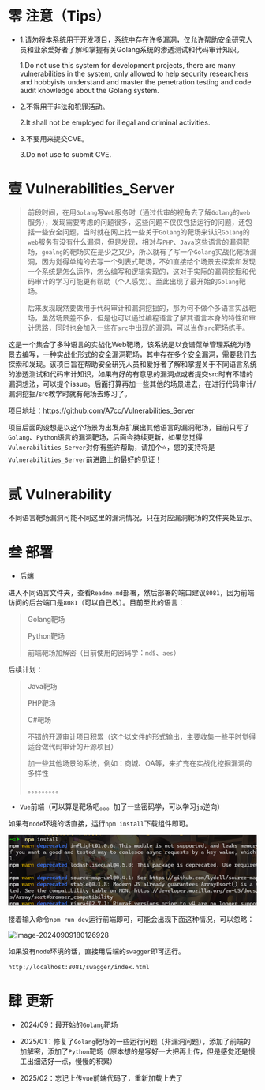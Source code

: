 # 零 注意（Tips）

- 1.请勿将本系统用于开发项目，系统中存在许多漏洞，仅允许帮助安全研究人员和业余爱好者了解和掌握有关Golang系统的渗透测试和代码审计知识。

  1.Do not use this system for development projects, there are many vulnerabilities in the system, only allowed to help security researchers and hobbyists understand and master the penetration testing and code audit knowledge about the Golang system.

- 2.不得用于非法和犯罪活动。

  2.It shall not be employed for illegal and criminal activities.

- 3.不要用来提交CVE。

  3.Do not use to submit CVE.

# 壹 Vulnerabilities_Server

> 前段时间，在用`Golang`写`Web`服务时（通过代审的视角去了解`Golang`的`web`服务），发现需要考虑的问题很多，这些问题不仅仅包括运行的问题，还包括一些安全问题，当时就在网上找一些关于`Golang`的靶场来认识`Golang`的`web`服务有没有什么漏洞，但是发现，相对与`PHP`、`Java`这些语言的漏洞靶场，`goalng`的靶场实在是少之又少，所以就有了写一个`Golang`实战化靶场漏洞，因为觉得单纯的去写一个列表式靶场，不如直接给个场景去探索和发现一个系统是怎么运作，怎么编写和逻辑实现的，这对于实际的漏洞挖掘和代码审计的学习可能更有帮助（个人感觉）。至此出现了最开始的`Golang`靶场。
>
> 后来发现既然要做用于代码审计和漏洞挖掘的，那为何不做个多语言实战靶场，虽然场景差不多，但是也可以通过编程语言了解其语言本身的特性和审计思路，同时也会加入一些在`src`中出现的漏洞，可以当作`src`靶场练手。

这是一个集合了多种语言的实战化Web靶场，该系统是以食谱菜单管理系统为场景去编写，一种实战化形式的安全漏洞靶场，其中存在多个安全漏洞，需要我们去探索和发现。该项目旨在帮助安全研究人员和爱好者了解和掌握关于不同语言系统的渗透测试和代码审计知识，如果有好的有意思的漏洞点或者提交src时有不错的漏洞想法，可以提个issue。后面打算再加一些其他的场景进去，在进行代码审计/漏洞挖掘/src教学时就有靶场去练习了。

项目地址：https://github.com/A7cc/Vulnerabilities_Server

项目后面的设想是以这个场景为出发点扩展出其他语言的漏洞靶场，目前只写了`Golang`、`Python`语言的漏洞靶场，后面会持续更新，如果您觉得`Vulnerabilities_Server`对你有些许帮助，请加个⭐，您的支持将是`Vulnerabilities_Server`前进路上的最好的见证！


# 贰 Vulnerability

不同语言靶场漏洞可能不同这里的漏洞情况，只在对应漏洞靶场的文件夹处显示。

# 叁 部署

- 后端

进入不同语言文件夹，查看`Readme.md`部署，然后部署的端口建议`8081`，因为前端访问的后台端口是`8081`（可以自己改）。目前至此的语言：

>Golang靶场
>
>Python靶场
>
>前端靶场加解密（目前使用的密码学：`md5`、`aes`）

后续计划：

>Java靶场
>
>PHP靶场
>
>C#靶场
>
>不错的开源审计项目积累（这个以文件的形式输出，主要收集一些平时觉得适合做代码审计的开源项目）
>
>加一些其他场景的系统，例如：商城、OA等，来扩充在实战化挖掘漏洞的多样性
>
>。。。。。。。。。

- `Vue`前端（可以算是靶场吧。。。加了一些密码学，可以学习`js`逆向）

如果有`node`环境的话直接，运行`npm install`下载组件即可。

![image-20250208144407056](README/image-20250208144407056.png)

接着输入命令`npm run dev`运行前端即可，可能会出现下面这种情况，可以忽略：

![image-20240909180126928](README/image-20240909180126928.png)

如果没有`node`环境的话，直接用后端的`swagger`即可运行。

```bash
http://localhost:8081/swagger/index.html
```

# 肆 更新

- 2024/09：最开始的`Golang`靶场
- 2025/01：修复了`Golang`靶场的一些运行问题（非漏洞问题），添加了前端的加解密，添加了`Python`靶场（原本想的是写好一大把再上传，但是感觉还是慢工出细活好一点，慢慢的积累）

- 2025/02：忘记上传`vue`前端代码了，重新加载上去了
